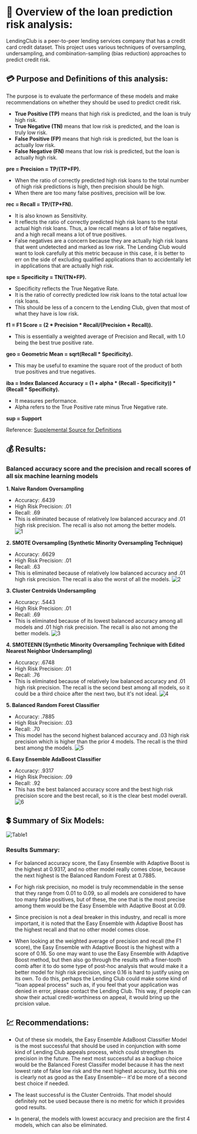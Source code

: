 # :money_with_wings: Overview of the loan prediction risk analysis:
LendingClub is a peer-to-peer lending services company that has a credit card credit dataset.  This project uses various techniques of oversampling, undersampling, and combination-sampling (bias reduction) approaches to predict credit risk.  

## :credit_card: Purpose and Definitions of this analysis:
The purpose is to evaluate the performance of these models and make recommendations on whether they should be used to predict credit risk.

- **True Positive (TP)** means that high risk is predicted, and the loan is truly high risk.
- **True Negative (TN)** means that low risk is predicted, and the loan is truly low risk.
- **False Positive (FP)** means that high risk is predicted, but the loan is actually low risk.
- **False Negative (FN)** means that low risk is predicted, but the loan is actually high risk.
 
**pre = Precision = TP/(TP+FP).**  
- When the ratio of correctly predicted high risk loans to the total number of high risk predictions is high, then precision should be high.  
- When there are too many false positives, precision will be low.  

**rec = Recall = TP/(TP+FN).**  
- It is also known as Sensitivity.  
- It reflects the ratio of correctly predicted high risk loans to the total actual high risk loans.  Thus, a low recall means a lot of false negatives, and a high recall means a lot of true positives.  
- False negatives are a concern because they are actually high risk loans that went undetected and marked as low risk.  The Lending Club would want to look carefully at this metric because in this case, it is better to err on the side of excluding qualified applications than to accidentally let in applications that are actually high risk.

**spe = Specificity = TN/(TN+FP).**  
- Specificity reflects the True Negative Rate.  
- It is the ratio of correctly predicted low risk loans to the total actual low risk loans.  
- This should be less of a concern to the Lending Club, given that most of what they have is low risk.

**f1 = F1 Score = (2 * Precision * Recall/(Precision + Recall)).**  
- This is essentially a weighted average of Precision and Recall, with 1.0 being the best true positive rate.

**geo = Geometric Mean = sqrt(Recall * Specificity).**  
- This may be useful to examine the square root of the product of both true positives and true negatives.

**iba = Index Balanced Accuracy =  (1 + alpha * (Recall - Specificity)) * (Recall * Specificity).**  
- It measures performance.  
- Alpha refers to the True Positive rate minus True Negative rate. 

**sup = Support**

Reference:
[Supplemental Source for Definitions](https://dev.to/amananandrai/performance-measures-for-imbalanced-classes-2ojj)


## :moneybag: Results:

### Balanced accuracy score and the precision and recall scores of all six machine learning models

**1. Naive Random Oversampling**
- Accuracy: .6439
- High Risk Precision: .01
- Recall: .69
- This is eliminated because of relatively low balanced accuracy and .01 high risk precision. The recall is also not among the better models.  
![1](https://github.com/Super-Manda/Credit-Risk/blob/main/Images/1Naive_Random_Oversampling.png)



**2. SMOTE Oversampling (Synthetic Minority Oversampling Technique)**
- Accuracy: .6629
- High Risk Precision: .01
- Recall: .63
- This is eliminated because of relatively low balanced accuracy and .01 high risk precision. The recall is also the worst of all the models.
![2](https://github.com/Super-Manda/Credit-Risk/blob/main/Images/2Smote_Oversampling.png)



**3. Cluster Centroids Undersampling**
- Accuracy: .5443
- High Risk Precision: .01
- Recall: .69
- This is eliminated because of its lowest balanced accuracy among all models and .01 high risk precision. The recall is also not among the better models.
![3](https://github.com/Super-Manda/Credit-Risk/blob/main/Images/3Cluster_Centroids.png)



**4. SMOTEENN (Synthetic Minority Oversampling Technique with Edited Nearest Neighbor Undersampling)**
- Accuracy: .6748
- High Risk Precision: .01
- Recall: .76
- This is eliminated because of relatively low balanced accuracy and .01 high risk precision. The recall is the second best among all models, so it could be a third choice after the next two, but it's not ideal.
![4](https://github.com/Super-Manda/Credit-Risk/blob/main/Images/4SMOTEENN.png)



**5. Balanced Random Forest Classifier**
- Accuracy: .7885
- High Risk Precision: .03
- Recall: .70
- This model has the second highest balanced accuracy and .03 high risk precision which is higher than the prior 4 models. The recall is the third best among the models.
![5](https://github.com/Super-Manda/Credit-Risk/blob/main/Images/5Balanced_Random_Forest_Classifier.png)



**6. Easy Ensemble AdaBoost Classifier**
- Accuracy: .9317
- High Risk Precision: .09
- Recall: .92
- This has the best balanced accuracy score and the best high risk precision score and the best recall, so it is the clear best model overall.
![6](https://github.com/Super-Manda/Credit-Risk/blob/main/Images/6Easy_Ensemble_AdaBoost_Classifier.png)



## :heavy_dollar_sign: Summary of Six Models:
![Table1](https://github.com/Super-Manda/Credit-Risk/blob/main/Images/Table1.png)

### Results Summary:
- For balanced accuracy score, the Easy Ensemble with Adaptive Boost is the highest at 0.9317, and no other model really comes close, because the next highest is the Balanced Random Forest at 0.7885.  

- For high risk precision, no model is truly recommendable in the sense that they range from 0.01 to 0.09, so all models are considered to have too many false positives, but of these, the one that is the most precise among them would be the Easy Ensemble with Adaptive Boost at 0.09.  

- Since precision is not a deal breaker in this industry, and recall is more important, it is noted that the Easy Ensemble with Adaptive Boost has the highest recall and that no other model comes close.   

- When looking at the weighted average of precision and recall (the F1 score), the Easy Ensemble with Adaptive Boost is the highest with a score of 0.16.  So one may want to use the Easy Ensemble with Adaptive Boost method, but then also go through the results with a finer-tooth comb after it to do some type of post-hoc analysis that would make it a better model for high risk precision, since 0.16 is hard to justify using on its own.  To do this, perhaps the Lending Club could make some kind of "loan appeal process" such as, if you feel that your application was denied in error, please contact the Lending Club.  This way, if people can show their actual credit-worthiness on appeal, it would bring up the prcision value.

## :chart: Recommendations:
- Out of these six models, the Easy Ensemble AdaBoost Classifier Model is the most successful that should be used in conjunction with some kind of Lending Club appeals process, which could strengthen its precision in the future.  The next most successful as a backup choice would be the Balanced Forest Classifer model because it has the next lowest rate of false low risk and the next highest accuracy, but this one is clearly not as good as the Easy Ensemble-- it'd be more of a second best choice if needed.  

- The least successful is the Cluster Centroids.  That model should definitely not be used because there is no metric for which it provides good results.

- In general, the models with lowest accuracy and precision are the first 4 models, which can also be eliminated.
